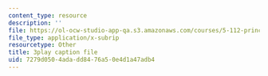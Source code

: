 ```yaml
---
content_type: resource
description: ''
file: https://ol-ocw-studio-app-qa.s3.amazonaws.com/courses/5-112-principles-of-chemical-science-fall-2005/7279d0504adadd8476a50e4d1a47adb4_u95Cxl2IeNc.srt
file_type: application/x-subrip
resourcetype: Other
title: 3play caption file
uid: 7279d050-4ada-dd84-76a5-0e4d1a47adb4
---
```

